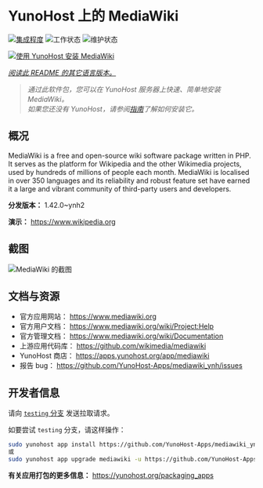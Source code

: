 <!--
注意：此 README 由 <https://github.com/YunoHost/apps/tree/master/tools/readme_generator> 自动生成
请勿手动编辑。
-->

# YunoHost 上的 MediaWiki

[![集成程度](https://dash.yunohost.org/integration/mediawiki.svg)](https://dash.yunohost.org/appci/app/mediawiki) ![工作状态](https://ci-apps.yunohost.org/ci/badges/mediawiki.status.svg) ![维护状态](https://ci-apps.yunohost.org/ci/badges/mediawiki.maintain.svg)

[![使用 YunoHost 安装 MediaWiki](https://install-app.yunohost.org/install-with-yunohost.svg)](https://install-app.yunohost.org/?app=mediawiki)

*[阅读此 README 的其它语言版本。](./ALL_README.md)*

> *通过此软件包，您可以在 YunoHost 服务器上快速、简单地安装 MediaWiki。*  
> *如果您还没有 YunoHost，请参阅[指南](https://yunohost.org/install)了解如何安装它。*

## 概况

MediaWiki is a free and open-source wiki software package written in PHP. It serves as the platform for Wikipedia and the other Wikimedia projects, used by hundreds of millions of people each month. MediaWiki is localised in over 350 languages and its reliability and robust feature set have earned it a large and vibrant community of third-party users and developers.


**分发版本：** 1.42.0~ynh2

**演示：** <https://www.wikipedia.org>

## 截图

![MediaWiki 的截图](./doc/screenshots/screenshot.png)

## 文档与资源

- 官方应用网站： <https://www.mediawiki.org>
- 官方用户文档： <https://www.mediawiki.org/wiki/Project:Help>
- 官方管理文档： <https://www.mediawiki.org/wiki/Documentation>
- 上游应用代码库： <https://github.com/wikimedia/mediawiki>
- YunoHost 商店： <https://apps.yunohost.org/app/mediawiki>
- 报告 bug： <https://github.com/YunoHost-Apps/mediawiki_ynh/issues>

## 开发者信息

请向 [`testing` 分支](https://github.com/YunoHost-Apps/mediawiki_ynh/tree/testing) 发送拉取请求。

如要尝试 `testing` 分支，请这样操作：

```bash
sudo yunohost app install https://github.com/YunoHost-Apps/mediawiki_ynh/tree/testing --debug
或
sudo yunohost app upgrade mediawiki -u https://github.com/YunoHost-Apps/mediawiki_ynh/tree/testing --debug
```

**有关应用打包的更多信息：** <https://yunohost.org/packaging_apps>
